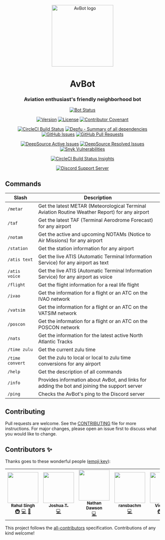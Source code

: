 <p align="center">
  <img src="https://bot.av8.dev/img/logo.svg" alt="AvBot logo" width="200" height="200" />
</p>

<h1 align="center">AvBot</h1>
<h3 align="center"3>Aviation enthusiast's friendly neighborhood bot</h3>

<p align="center">
  <a href="https://status.av8.dev"><img alt="Bot Status" title="Bot Status" src="https://betteruptime.com/status-badges/v1/monitor/ekgl.svg"></a>
</p>

<p align="center">
  <a href="#"><img alt="Version" title="Version" src="https://img.shields.io/github/package-json/v/drph4nt0m/avbot-v3/main?style=for-the-badge"></a>
  <a href="https://github.com/drph4nt0m/avbot-v3/blob/main/LICENSE"><img alt="License" title="License" src="https://img.shields.io/badge/license-GPL--3.0--only-orange?style=for-the-badge"></a>
  <a href="./CODE_OF_CONDUCT.md"><img alt="Contributor Covenant" title="Contributor Covenant" src="https://img.shields.io/badge/Contributor%20Covenant-v2.0%20adopted-ff69b4?style=for-the-badge"></a>
</p>

<p align="center">
  <a href="https://circleci.com/gh/drph4nt0m/avbot/tree/main"><img alt="CircleCI Build Status" title="CircleCI Build Status" src="https://img.shields.io/circleci/build/github/drph4nt0m/avbot/main?style=for-the-badge"></a>
  <a href="https://depfu.com/github/drph4nt0m/avbot?project_id=15573"><img alt="Depfu - Summary of all dependencies" title="Depfu - Summary of all dependencies" src="https://img.shields.io/depfu/dependencies/github/drph4nt0m/avbot?style=for-the-badge"></a>
  <a href="https://github.com/drph4nt0m/avbot/issues"><img alt="GitHub Issues" title="GitHub Issues" src="https://img.shields.io/github/issues/drph4nt0m/avbot?style=for-the-badge"></a>
  <a href="https://github.com/drph4nt0m/avbot/pulls"><img alt="GitHub Pull Requests" title="GitHub Pull Requests" src="https://img.shields.io/github/issues-pr/drph4nt0m/avbot?style=for-the-badge"></a>
</p>

<p align="center">
  <a href="https://deepsource.io/gh/drph4nt0m/avbot/?ref=repository-badge"><img alt="DeepSource Active Issues" title="DeepSource Active Issues" src="https://deepsource.io/gh/drph4nt0m/avbot.svg/?label=active+issues&show_trend=true&token=s4CU8uBqMfWhlMsbMVrxksre"/></a>
  <a href="https://deepsource.io/gh/drph4nt0m/avbot/?ref=repository-badge"><img alt="DeepSource Resolved Issues" title="DeepSource Resolved Issues" src="https://deepsource.io/gh/drph4nt0m/avbot.svg/?label=resolved+issues&show_trend=true&token=s4CU8uBqMfWhlMsbMVrxksre"/></a>
  <a href="https://snyk.io/test/github/drph4nt0m/avbot"><img alt="Snyk Vulnerabilities" title="Snyk Vulnerabilities" src="https://img.shields.io/snyk/vulnerabilities/github/drph4nt0m/avbot?style=flat-square"></a>
</p>

<p align="center">
  <a href="https://app.circleci.com/insights/github/drph4nt0m/avbot/workflows/deploy/overview?branch=main&reporting-window=last-30-days&insights-snapshot=true"><img alt="CircleCI Build Status Insights" title="CircleCI Build Status Insights" src="https://dl.circleci.com/insights-snapshot/gh/drph4nt0m/avbot/main/deploy/badge.svg?window=30d"></a>
 </p>

<p align="center">
  <a href="https://discord.gg/fjNqtz6"><img alt="Discord Support Server" title="Discord Support Server" src="https://discord.com/api/guilds/524087427875209227/embed.png?style=banner3"></a>
 </p>

## Commands

| Slash           | Description                                                                                    |
| --------------- | ---------------------------------------------------------------------------------------------- |
| `/metar`        | Get the latest METAR (Meteorological Terminal Aviation Routine Weather Report) for any airport |
| `/taf`          | Get the latest TAF (Terminal Aerodrome Forecast) for any airport                               |
| `/notam`        | Get the active and upcoming NOTAMs (Notice to Air Missions) for any airport                    |
| `/station`      | Get the station information for any airport                                                    |
| `/atis text`    | Get the live ATIS (Automatic Terminal Information Service) for any airport as text             |
| `/atis voice`   | Get the live ATIS (Automatic Terminal Information Service) for any airport as voice            |
| `/flight`       | Get the flight information for a real life flight                                              |
| `/ivao`         | Get the information for a flight or an ATC on the IVAO network                                 |
| `/vatsim`       | Get the information for a flight or an ATC on the VATSIM network                               |
| `/poscon`       | Get the information for a flight or an ATC on the POSCON network                               |
| `/nats`         | Get the information for the latest active North Atlantic Tracks                                |
| `/time zulu`    | Get the current zulu time                                                                      |
| `/time convert` | Get the zulu to local or local to zulu time conversions for any airport                        |
| `/help`         | Get the description of all commands                                                            |
| `/info`         | Provides information about AvBot, and links for adding the bot and joining the support server  |
| `/ping`         | Checks the AvBot's ping to the Discord server                                                  |

## Contributing

Pull requests are welcome. See the [CONTRIBUTING](./CONTRIBUTING.md) file for more instructions. For major changes, please open an issue first to discuss what you would like to change.

## Contributors ✨

Thanks goes to these wonderful people ([emoji key](https://allcontributors.org/docs/en/emoji-key)):

<!-- ALL-CONTRIBUTORS-LIST:START - Do not remove or modify this section -->
<!-- prettier-ignore-start -->
<!-- markdownlint-disable -->
<table>
  <tr>
    <td align="center"><a href="http://dr.ph4nt0m.me"><img src="https://avatars0.githubusercontent.com/u/22918499?v=4?s=100" width="100px;" alt=""/><br /><sub><b>Rahul Singh</b></sub></a><br /><a href="#infra-drph4nt0m" title="Infrastructure (Hosting, Build-Tools, etc)">🚇</a> <a href="https://github.com/drph4nt0m/avbot/commits?author=drph4nt0m" title="Code">💻</a> <a href="https://github.com/drph4nt0m/avbot/commits?author=drph4nt0m" title="Documentation">📖</a></td>
    <td align="center"><a href="https://xkcd.com/1597/"><img src="https://avatars2.githubusercontent.com/u/44368997?v=4?s=100" width="100px;" alt=""/><br /><sub><b>Joshua T.</b></sub></a><br /><a href="https://github.com/drph4nt0m/avbot/commits?author=radiantly" title="Code">💻</a></td>
    <td align="center"><a href="https://github.com/Fedelaus"><img src="https://avatars2.githubusercontent.com/u/43784056?v=4?s=100" width="100px;" alt=""/><br /><sub><b>Nathan Dawson</b></sub></a><br /><a href="https://github.com/drph4nt0m/avbot/commits?author=Fedelaus" title="Code">💻</a></td>
    <td align="center"><a href="https://github.com/ransbachm"><img src="https://avatars0.githubusercontent.com/u/25692733?v=4?s=100" width="100px;" alt=""/><br /><sub><b>ransbachm</b></sub></a><br /><a href="https://github.com/drph4nt0m/avbot/commits?author=ransbachm" title="Code">💻</a></td>
    <td align="center"><a href="https://victorique.moe"><img src="https://avatars.githubusercontent.com/u/27996712?v=4?s=100" width="100px;" alt=""/><br /><sub><b>Victorique</b></sub></a><br /><a href="#infra-VictoriqueMoe" title="Infrastructure (Hosting, Build-Tools, etc)">🚇</a> <a href="https://github.com/drph4nt0m/avbot/commits?author=VictoriqueMoe" title="Code">💻</a> <a href="#maintenance-VictoriqueMoe" title="Maintenance">🚧</a></td>
  </tr>
</table>

<!-- markdownlint-restore -->
<!-- prettier-ignore-end -->

<!-- ALL-CONTRIBUTORS-LIST:END -->

This project follows the [all-contributors](https://github.com/all-contributors/all-contributors) specification. Contributions of any kind welcome!
